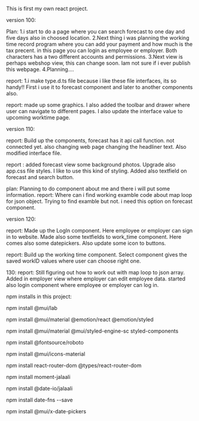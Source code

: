 This is first my own react project.

version 100:

Plan:
1.i start to do a page where you can search forecast to one day and five days also in choosed location.
2.Next thing i was planning the working time record program where you can add your payment and how much is the tax precent.
in this page you can login as employee or employer. Both characters has a two different accounts and permissions.
3.Next view is perhaps webshop view, this can change soon. Iam not sure if i ever publish this webpage.
4.Planning....

report:
1.i make type.d.ts file because i like these file interfaces, its so handy!! First i use it to forecast component and later to another components also.

report: made up some graphics. I also added the toolbar and drawer where user can navigate to different pages. I also update the interface value to upcoming worktime page.

version 110:

report: Build up the components, forecast has it api call function. not connected yet. also changing web page changing the headliner text. Also modified interface file.

report : added forecast view some background photos. Upgrade also app.css file styles. I like to use this kind of styling. Added also textfield on forecast and search button. 

plan: Planning to do component about me and there i will put some information.
report: Where can i find working examble code about map loop for json object. Trying to find examble but not. i 
need this option on forecast component.

version 120:

report: Made up the LogIn component. Here employee or employer can sign in to website. Made also some textfields to work_time component. Here
comes also some datepickers. Also update some icon to buttons.

report: Build up the working time component. Select component gives the saved
workID values where user can choose right one.

130:
report: Still figuring out how to work out with map loop to json array. Added in employer view where employer can edit employee data.
started also login component where employee or employer can log in.

npm installs in this project:

npm install @mui/lab

npm install @mui/material @emotion/react @emotion/styled

npm install @mui/material @mui/styled-engine-sc styled-components

npm install @fontsource/roboto

npm install @mui/icons-material

npm install react-router-dom @types/react-router-dom

npm install moment-jalaali

npm install @date-io/jalaali

npm install date-fns --save

npm install @mui/x-date-pickers